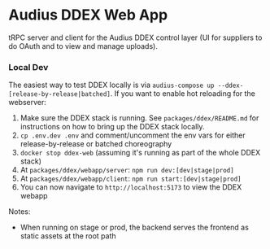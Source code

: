 # Audius DDEX Web App

tRPC server and client for the Audius DDEX control layer (UI for suppliers to do OAuth and to view and manage uploads).

### Local Dev
The easiest way to test DDEX locally is via `audius-compose up --ddex-[release-by-release|batched]`. If you want to enable hot reloading for the webserver:

1. Make sure the DDEX stack is running. See `packages/ddex/README.md` for instructions on how to bring up the DDEX stack locally.
2. `cp .env.dev .env` and comment/uncomment the env vars for either release-by-release or batched choreography
2. `docker stop ddex-web` (assuming it's running as part of the whole DDEX stack)
3. At `packages/ddex/webapp/server`: `npm run dev:[dev|stage|prod]`
4. At `packages/ddex/webapp/client`: `npm run start:[dev|stage|prod]`
5. You can now navigate to `http://localhost:5173` to view the DDEX webapp

Notes:
* When running on stage or prod, the backend serves the frontend as static assets at the root path
